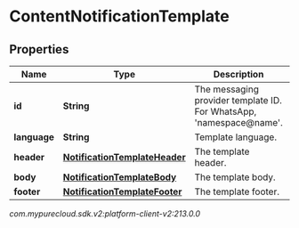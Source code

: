 # ContentNotificationTemplate


## Properties

| Name | Type | Description | Notes |
| ------------ | ------------- | ------------- | ------------- |
| **id** | **String** | The messaging provider template ID. For WhatsApp, 'namespace@name'. |  [optional] |
| **language** | **String** | Template language. |  [optional] |
| **header** | [**NotificationTemplateHeader**](NotificationTemplateHeader) | The template header. |  [optional] |
| **body** | [**NotificationTemplateBody**](NotificationTemplateBody) | The template body. |  |
| **footer** | [**NotificationTemplateFooter**](NotificationTemplateFooter) | The template footer. |  [optional] |




_com.mypurecloud.sdk.v2:platform-client-v2:213.0.0_
